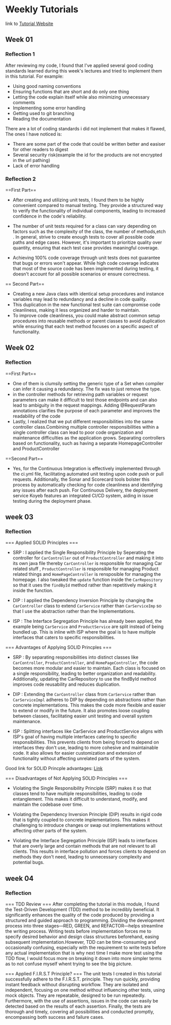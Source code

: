 # Weekly Tutorials
link to [Tutorial Website](https://tutorial-advpro24-hilmy224.koyeb.app)

## Week 01

### Reflection 1
After reviewing my code, I found that I've applied several good coding standards learned during this week's lectures and tried to implement them in this tutorial.
For example:
* Using good naming conventions
* Ensuring functions that are short and do only one thing
* Letting the code explain itself while also minimizing unnecessary comments
* Implementing some error handling
* Getting used to git branching
* Reading the documentation

There are a lot of coding standards i did not implement that makes it flawed, The ones I have noticed is:
* There are some part of the code that could be written better and easiser for other readers to digest
* Several security risk(example the id for the products are not encrypted in the url pathing)
* Lack of error handling

### Reflection 2
==First Part==
* After creating and utilizing unit tests, I found them to be highly convenient compared to manual testing. They provide a structured way to verify the functionality of individual components, leading to increased confidence in the code's reliability.

* The number of unit tests required for a class can vary depending on factors such as the complexity of the class, the number of methods,etch . In general, strive to create enough tests to cover all possible code paths and edge cases. However, it's important to prioritize quality over quantity, ensuring that each test case provides meaningful coverage.

* Achieving 100% code coverage through unit tests does not guarantee that bugs or errors won't appear. While high code coverage indicates that most of the source code has been implemented during testing, it doesn't account for all possible scenarios or ensure correctness.

== Second Part==
* Creating a new Java class with identical setup procedures and instance variables may lead to redundancy and a decline in code quality.
* This duplication in the new functional test suite can compromise code cleanliness, making it less organized and harder to maintain.
* To improve code cleanliness, you could make abstract common setup procedures into reusable methods or parent classes to avoid duplication while ensuring that each test method focuses on a specific aspect of functionality.

## Week 02

### Reflection 
==First Part==
* One of them is clumsily setting the generic type of a Set when compiler can infer it causing a redundancy. The fix was to just remove the type.
* in the controller methods for retrieving path variables or request parameters can make it difficult to test those endpoints and can also lead to ambiguity in the request mappings. Adding @RequestParam annotations clarifies the purpose of each parameter and improves the readability of the code
* Lastly, I realized that we put different responsibilities into the same controller class.Combining multiple controller responsibilities within a single controller class can lead to poor code organization and maintenance difficulties as the application grows. Separating controllers based on functionality, such as having a separate HomepageController and ProductController

==Second Part==

* Yes, for the Continuous Integration is effectively implemented through the ci.yml file, facilitating automated unit testing upon code push or pull requests. Additionally, the Sonar and Scorecard tools bolster this process by automatically checking for code cleanliness and identifying any issues after each push. For Continuous Delivery, the deployment service Koyeb features an integrated CI/CD system, aiding in issue testing during the deployment phase. 

## week 03

### Reflection 

=== Applied SOLID Principles ===
* SRP : I applied the Single Responsibility Principle by Seperating the controller for `CarController` out of `ProductController` and making it into its own java file thereby `CarController` is responsible for managing Car related stuff , `ProductController` is responsible for managing Product related things and `HomePageController` is rensposible for managing the homepage. I also tweaked the `update` function inside the `CarRepository` so that it uses the `findById` method rather than repetitively making it inside the function.

* DIP : I applied the Dependency Inversion Principle by changing the `CarController` class to extend `CarService` rather than `CarServiceImp` so that I use the abstraction rather than the Implementations.

* ISP :  The Interface Segregation Principle has already been applied, the example being `CarService` and `ProductService` are split instead of being bundled up. This is inline with ISP where the goal is to have multiple interfaces that caters to specific responsibilities.

=== Advantages of Applying SOLID Princples ===
* SRP : By separating responsibilities into distinct classes like `CarController`, `ProductController`, and `HomePageController`, the code becomes more modular and easier to maintain. Each class is focused on a single responsibility, leading to better organization and readability. Additionally, updating the CarRepository to use the findById method improves code reusability and reduces duplication.

* DIP : Extending the `CarController` class from `CarService` rather than `CarServiceImpl` adheres to DIP by depending on abstractions rather than concrete implementations. This makes the code more flexible and easier to extend or modify in the future. It also promotes loose coupling between classes, facilitating easier unit testing and overall system maintenance.

* ISP : Splitting interfaces like CarService and ProductService aligns with ISP's goal of having multiple interfaces catering to specific responsibilities. This prevents clients from being forced to depend on interfaces they don't use, leading to more cohesive and maintainable code. It also allows for easier customization and extension of functionality without affecting unrelated parts of the system.

Good link for SOLID Princple advantages: [Link](https://mmmake.com/en/blog/solid-principles-easily-explained/)

=== Disadvantages of Not Applying SOLID Principles === 
* Violating the Single Responsibility Principle (SRP) makes it so that classes tend to have multiple responsibilities, leading to code entanglement. This makes it difficult to understand, modify, and maintain the codebase over time.

* Violating the Dependency Inversion Principle (DIP) results in rigid code that is tightly coupled to concrete implementations. This makes it challenging to introduce changes or swap out implementations without affecting other parts of the system.

* Violating the Interface Segregation Principle (ISP) leads to interfaces that are overly large and contain methods that are not relevant to all clients. This results in interface pollution and forces clients to depend on methods they don't need, leading to unnecessary complexity and potential bugs.


## week 04

### Reflection 

=== TDD Review ===
After completing the tutorial in this module, I found the Test-Driven Development (TDD) method to be incredibly beneficial. It significantly enhances the quality of the code produced by providing a structured and guided approach to programming. Dividing the development process into three stages—RED, GREEN, and REFACTOR—helps streamline the writing process. Writing tests before implementation forces me to specify desired behavior and design class structures beforehand, easing subsequent implementation.However, TDD can be time-consuming and occasionally confusing, especially with the requirement to write tests before any actual implementation that is why next time I make more test using the TDD flow, I would focus more on breaking it down into more simpler terms as to not confuse myself whent trying to see the big picture.

=== Applied F.I.R.S.T Principle? === 
The unit tests I created in this tutorial successfully adhere to the F.I.R.S.T. principle. They run quickly, providing instant feedback without disrupting workflow. They are isolated and independent, focusing on one method without influencing other tests, using mock objects. They are repeatable, designed to be run repeatedly. Furthermore, with the use of assertions, issues in the code can easily be detected based on the results of each assertion. Finally, the tests are thorough and timely, covering all possibilities and conducted promptly, encompassing both success and failure cases.
